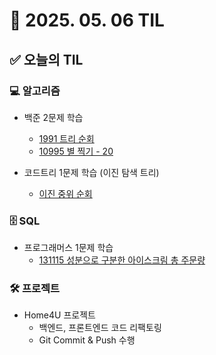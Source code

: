 # 📅 2025. 05. 06 TIL

## ✅ 오늘의 TIL

### 💻 알고리즘

- 백준 2문제 학습  
  - [1991 트리 순회](https://www.acmicpc.net/problem/1991)  
  - [10995 별 찍기 - 20](https://www.acmicpc.net/problem/10995)

- 코드트리 1문제 학습 (이진 탐색 트리)  
  - [이진 중위 순회](https://www.codetree.ai/ko/trails/complete/curated-cards/challenge-bst-inorder)

### 🗄️ SQL

- 프로그래머스 1문제 학습  
  - [131115 성분으로 구분한 아이스크림 총 주문량](https://school.programmers.co.kr/learn/courses/30/lessons/131115)

### 🛠 프로젝트

- Home4U 프로젝트  
  - 백엔드, 프론트엔드 코드 리팩토링  
  - Git Commit & Push 수행
